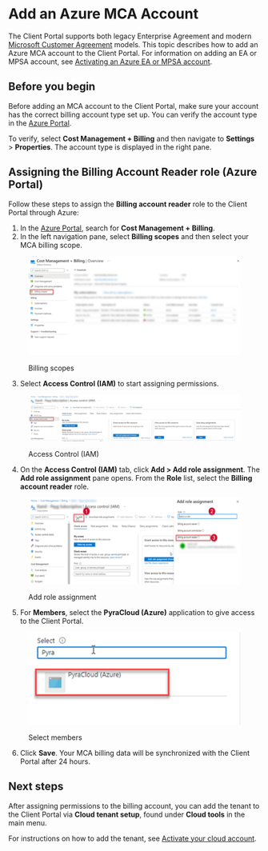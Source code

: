 # Add an Azure MCA Account

The Client Portal supports both legacy Enterprise Agreement and modern [Microsoft Customer Agreement](https://learn.microsoft.com/en-us/azure/cost-management-billing/understand/mca-overview) models. This topic describes how to add an Azure MCA account to the Client Portal. For information on adding an EA or MPSA account, see [Activating an Azure EA or MPSA account](activate-an-azure-ea-or-mpsa-account.md).

## Before you begin <a href="#before-you-start" id="before-you-start"></a>

Before adding an MCA account to the Client Portal, make sure your account has the correct billing account type set up. You can verify the account type in the [Azure Portal](https://portal.azure.com).&#x20;

To verify, select **Cost Management + Billing** and then navigate to **Settings** > **Properties**. The account type is displayed in the right pane.

## Assigning the Billing Account Reader role (Azure Portal)

Follow these steps to assign the **Billing account reader** role to the Client Portal through Azure:

1. In the [Azure Portal](https://portal.azure.com), search for **Cost Management + Billing**.
2. In the left navigation pane, select **Billing scopes** and then select your MCA billing scope.

<figure><img src="../../../../.gitbook/assets/image (1103).png" alt=""><figcaption><p>Billing scopes</p></figcaption></figure>

3. Select **Access Control (IAM)** to start assigning permissions.&#x20;

<figure><img src="../../../../.gitbook/assets/image (1102).png" alt=""><figcaption><p>Access Control (IAM)</p></figcaption></figure>

4. On the **Access Control (IAM)** tab, click **Add > Add role assignment**. The **Add role assignment** pane opens. From the **Role** list, select the **Billing account reader** role.

<figure><img src="../../../../.gitbook/assets/image (1100).png" alt=""><figcaption><p>Add role assignment</p></figcaption></figure>

5. For **Members**, select the **PyraCloud (Azure)** application to give access to the Client Portal.

<figure><img src="../../../../.gitbook/assets/image (1101).png" alt=""><figcaption><p>Select members</p></figcaption></figure>

6. Click **Save**. Your MCA billing data will be synchronized with the Client Portal after 24 hours.

## Next steps

After assigning permissions to the billing account, you can add the tenant to the Client Portal via **Cloud tenant setup**, found under **Cloud tools** in the main menu.

For instructions on how to add the tenant, see [Activate your cloud account](activate-an-azure-ea-or-mpsa-account.md#activate-your-cloud-account).
